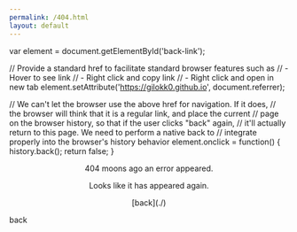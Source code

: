 ```yaml
---
permalink: /404.html
layout: default
---
```

<html>
  var element = document.getElementById('back-link');

// Provide a standard href to facilitate standard browser features such as 
//  - Hover to see link
//  - Right click and copy link
//  - Right click and open in new tab
element.setAttribute('https://gilokk0.github.io', document.referrer);

// We can't let the browser use the above href for navigation. If it does, 
// the browser will think that it is a regular link, and place the current 
// page on the browser history, so that if the user clicks "back" again,
// it'll actually return to this page. We need to perform a native back to
// integrate properly into the browser's history behavior
element.onclick = function() {
  history.back();
  return false;
}
<style>
.center {
  text-align: center;
  }
.right {
  text-align: right;
  }
</style>
<body>
<p class="center">404 moons ago an error appeared.</p>
<p class="center">Looks like it has appeared again.</p>
<p class="center">[back](./)</p>
  <a id="back-link">back</a>
</body>
</html>

